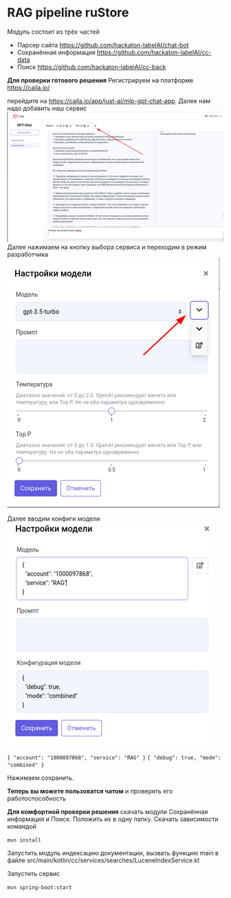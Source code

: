 # RAG pipeline ruStore

Модуль состоит из трёх частей
- Парсер сайта https://github.com/hackaton-labelAI/chat-bot
- Сохранённая информация https://github.com/hackaton-labelAI/cc-data
- Поиск https://github.com/hackaton-labelAI/cc-back

**Для проверки готового решения** Регистрируем на платформе https://caila.io/

перейдите на https://caila.io/app/just-ai/mlp-gpt-chat-app.
Далее нам надо добавить наш сервис ![img.png](img.png)
Далее нажимаем на кнопку выбора сервиса и переходим в режим разработчика
![img_1.png](img_1.png)

Далее вводим конфиги модели 
![img_2.png](img_2.png)

``{
"account": "1000097868",
"service": "RAG"
}``
``{
"debug": true,
"mode": "combined"
}``

Нажимаем сохранить.

**Теперь вы можете пользоватся чатом** и проверять его работоспособность


**Для комфортной проверки решения** скачать модули Сохранённая информация и Поиск. 
Положить их в одну папку. Скачать зависимости командой 

```mvn install```

Запустить модуль индексацию документации, вызвать функцию main в файле src/main/kotlin/cc/services/searches/LuceneIndexService.kt

Запустить сервис

```mvn spring-boot:start```